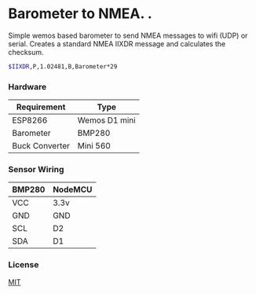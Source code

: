 
# Barometer to NMEA. . 

Simple wemos based barometer to send NMEA messages to wifi (UDP) or serial.
Creates a standard NMEA IIXDR message and calculates the checksum.

```bash
$IIXDR,P,1.02481,B,Barometer*29
```

### Hardware

| Requirement           | Type |
| ----------------- | -----------------|
| ESP8266 | Wemos D1 mini | 
| Barometer | BMP280 |
| Buck Converter | Mini 560 |

### Sensor Wiring

| BMP280 | NodeMCU |
| ------ | ------ |
| VCC | 3.3v |
| GND | GND |
| SCL | D2 |
| SDA | D1|


### License

[MIT](https://choosealicense.com/licenses/mit/)

